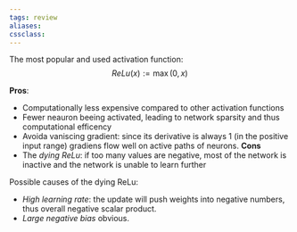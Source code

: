 ```yaml
---
tags: review
aliases:
cssclass:
---
```

 

The most popular and used activation function:
$$
ReLu(x) := \max(0,x)
$$

**Pros**:
- Computationally less expensive compared to other activation functions
- Fewer neauron beeing activated, leading to network sparsity and thus computational efficency
- Avoida vaniscing gradient: since its derivative is always $1$ (in the positive input range) gradiens flow well on active paths of neurons.
**Cons** 
- The *dying ReLu*: if too many values are negative, most of the network is inactive and the network is unable to learn further

Possible causes of the dying ReLu:
- _High learning rate_: the update will push weights into negative numbers, thus overall negative scalar product.
- _Large negative bias_ obvious. 